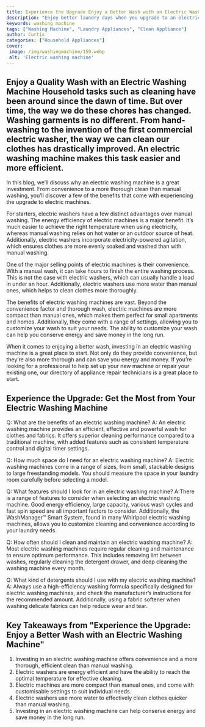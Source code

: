 ```yaml
---
title: Experience the Upgrade Enjoy a Better Wash with an Electric Washing Machine
description: "Enjoy better laundry days when you upgrade to an electric washing machine Learn how to maximize efficiency and save time with this latest technology in washing machine models"
keywords: washing machine
tags: ["Washing Machine", "Laundry Appliances", "Clean Appliance"]
author: Curtis
categories: ["Household Appliances"]
cover: 
 image: /img/washingmachine/159.webp
 alt: 'Electric washing machine'
---
```

## Enjoy a Quality Wash with an Electric Washing Machine Household tasks such as cleaning have been around since the dawn of time. But over time, the way we do these chores has changed. Washing garments is no different. From hand-washing to the invention of the first commercial electric washer, the way we can clean our clothes has drastically improved. An electric washing machine makes this task easier and more efficient.

In this blog, we’ll discuss why an electric washing machine is a great investment. From convenience to a more thorough clean than manual washing, you’ll discover a few of the benefits that come with experiencing the upgrade to electric machines. 

For starters, electric washers have a few distinct advantages over manual washing. The energy efficiency of electric machines is a major benefit. It’s much easier to achieve the right temperature when using electricity, whereas manual washing relies on hot water or an outdoor source of heat. Additionally, electric washers incorporate electricity-powered agitation, which ensures clothes are more evenly soaked and washed than with manual washing. 

One of the major selling points of electric machines is their convenience. With a manual wash, it can take hours to finish the entire washing process. This is not the case with electric washers, which can usually handle a load in under an hour. Additionally, electric washers use more water than manual ones, which helps to clean clothes more thoroughly.

The benefits of electric washing machines are vast. Beyond the convenience factor and thorough wash, electric machines are more compact than manual ones, which makes them perfect for small apartments and homes. Additionally, they come with a range of settings, allowing you to customize your wash to suit your needs. The ability to customize your wash can help you conserve energy and save money in the long run. 

When it comes to enjoying a better wash, investing in an electric washing machine is a great place to start. Not only do they provide convenience, but they’re also more thorough and can save you energy and money. If you’re looking for a professional to help set up your new machine or repair your existing one, our directory of appliance repair technicians is a great place to start.

## Experience the Upgrade: Get the Most from Your Electric Washing Machine

Q: What are the benefits of an electric washing machine? 
A: An electric washing machine provides an efficient, effective and powerful wash for clothes and fabrics. It offers superior cleaning performance compared to a traditional machine, with added features such as consistent temperature control and digital timer settings.

Q: How much space do I need for an electric washing machine?
A: Electric washing machines come in a range of sizes, from small, stackable designs to large freestanding models. You should measure the space in your laundry room carefully before selecting a model.

Q: What features should I look for in an electric washing machine?
A:There is a range of features to consider when selecting an electric washing machine. Good energy efficiency, large capacity, various wash cycles and fast spin speed are all important factors to consider. Additionally, the WashManager™ Smart System, found in many Whirlpool electric washing machines, allows you to customize cleaning and convenience according to your laundry needs.

Q: How often should I clean and maintain an electric washing machine?
A: Most electric washing machines require regular cleaning and maintenance to ensure optimum performance. This includes removing lint between washes, regularly cleaning the detergent drawer, and deep cleaning the washing machine every month.

Q: What kind of detergents should I use with my electric washing machine?
A: Always use a high-efficiency washing formula specifically designed for electric washing machines, and check the manufacturer’s instructions for the recommended amount. Additionally, using a fabric softener when washing delicate fabrics can help reduce wear and tear.

## Key Takeaways from "Experience the Upgrade: Enjoy a Better Wash with an Electric Washing Machine" 
1. Investing in an electric washing machine offers convenience and a more thorough, efficient clean than manual washing.
2. Electric washers are energy efficient and have the ability to reach the optimal temperature for effective cleaning.
3. Electric machines are more compact than manual ones, and come with customisable settings to suit individual needs.
4. Electric washers use more water to effectively clean clothes quicker than manual washing.
5. Investing in an electric washing machine can help conserve energy and save money in the long run.
